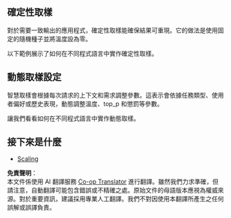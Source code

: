 <!--
CO_OP_TRANSLATOR_METADATA:
{
  "original_hash": "b0de03f7a3ff0204d8356bc61325c459",
  "translation_date": "2025-06-02T20:01:16+00:00",
  "source_file": "05-AdvancedTopics/mcp-sampling/README.md",
  "language_code": "tw"
}
-->
## 確定性取樣

對於需要一致輸出的應用程式，確定性取樣能確保結果可重現。它的做法是使用固定的隨機種子並將溫度設為零。

以下範例展示了如何在不同程式語言中實作確定性取樣。

## 動態取樣設定

智慧取樣會根據每次請求的上下文和需求調整參數。這表示會依據任務類型、使用者偏好或歷史表現，動態調整溫度、top_p 和懲罰等參數。

讓我們看看如何在不同程式語言中實作動態取樣。

## 接下來是什麼

- [Scaling](../mcp-scaling/README.md)

**免責聲明**：  
本文件係使用 AI 翻譯服務 [Co-op Translator](https://github.com/Azure/co-op-translator) 進行翻譯。雖然我們力求準確，但請注意，自動翻譯可能包含錯誤或不精確之處。原始文件的母語版本應視為權威來源。對於重要資訊，建議採用專業人工翻譯。我們不對因使用本翻譯所產生之任何誤解或誤譯負責。